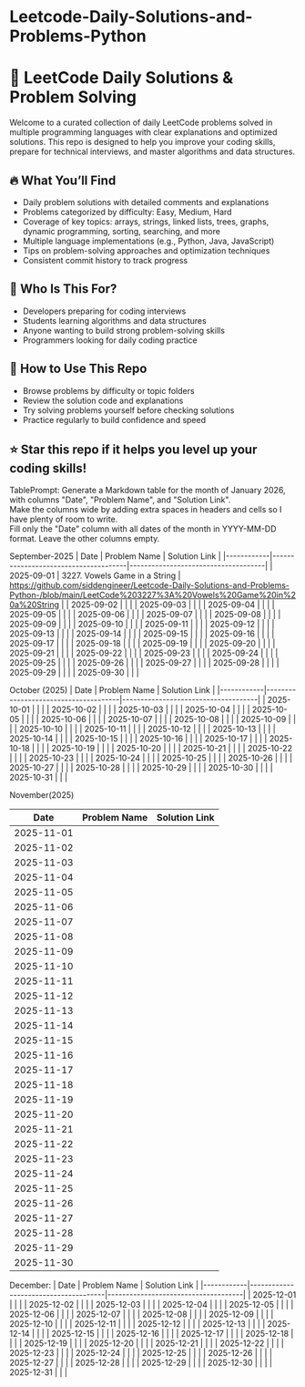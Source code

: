 # Leetcode-Daily-Solutions-and-Problems-Python

# 🧩 LeetCode Daily Solutions & Problem Solving

Welcome to a curated collection of daily LeetCode problems solved in multiple programming languages with clear explanations and optimized solutions. This repo is designed to help you improve your coding skills, prepare for technical interviews, and master algorithms and data structures.

## 🔥 What You’ll Find

- Daily problem solutions with detailed comments and explanations
- Problems categorized by difficulty: Easy, Medium, Hard
- Coverage of key topics: arrays, strings, linked lists, trees, graphs, dynamic programming, sorting, searching, and more
- Multiple language implementations (e.g., Python, Java, JavaScript)
- Tips on problem-solving approaches and optimization techniques
- Consistent commit history to track progress

## 🎯 Who Is This For?

- Developers preparing for coding interviews
- Students learning algorithms and data structures
- Anyone wanting to build strong problem-solving skills
- Programmers looking for daily coding practice

## 📅 How to Use This Repo

- Browse problems by difficulty or topic folders
- Review the solution code and explanations
- Try solving problems yourself before checking solutions
- Practice regularly to build confidence and speed

## ⭐ Star this repo if it helps you level up your coding skills!

TablePrompt:
Generate a Markdown table for the month of January 2026, with columns "Date", "Problem Name", and "Solution Link".  
Make the columns wide by adding extra spaces in headers and cells so I have plenty of room to write.  
Fill only the "Date" column with all dates of the month in YYYY-MM-DD format. Leave the other columns empty.


September-2025
| Date       | Problem Name                           | Solution Link                     |
|------------|--------------------------------------|-------------------------------------|
| 2025-09-01 |  3227. Vowels Game in a String       |       https://github.com/siddengineer/Leetcode-Daily-Solutions-and-Problems-Python-/blob/main/LeetCode%203227%3A%20Vowels%20Game%20in%20a%20String                        |
| 2025-09-02 |                                      |                                     |
| 2025-09-03 |                                      |                                     |
| 2025-09-04 |                                      |                                     |
| 2025-09-05 |                                      |                                     |
| 2025-09-06 |                                      |                                     |
| 2025-09-07 |                                      |                                     |
| 2025-09-08 |                                      |                                     |
| 2025-09-09 |                                      |                                     |
| 2025-09-10 |                                      |                                     |
| 2025-09-11 |                                      |                                     |
| 2025-09-12 |                                      |                                     |
| 2025-09-13 |                                      |                                     |
| 2025-09-14 |                                      |                                     |
| 2025-09-15 |                                      |                                     |
| 2025-09-16 |                                      |                                     |
| 2025-09-17 |                                      |                                     |
| 2025-09-18 |                                      |                                     |
| 2025-09-19 |                                      |                                     |
| 2025-09-20 |                                      |                                     |
| 2025-09-21 |                                      |                                     |
| 2025-09-22 |                                      |                                     |
| 2025-09-23 |                                      |                                     |
| 2025-09-24 |                                      |                                     |
| 2025-09-25 |                                      |                                     |
| 2025-09-26 |                                      |                                     |
| 2025-09-27 |                                      |                                     |
| 2025-09-28 |                                      |                                     |
| 2025-09-29 |                                      |                                     |
| 2025-09-30 |                                      |                                     |

October (2025)
| Date       | Problem Name                           | Solution Link                         |
|------------|--------------------------------------|-------------------------------------|
| 2025-10-01 |                                      |                                     |
| 2025-10-02 |                                      |                                     |
| 2025-10-03 |                                      |                                     |
| 2025-10-04 |                                      |                                     |
| 2025-10-05 |                                      |                                     |
| 2025-10-06 |                                      |                                     |
| 2025-10-07 |                                      |                                     |
| 2025-10-08 |                                      |                                     |
| 2025-10-09 |                                      |                                     |
| 2025-10-10 |                                      |                                     |
| 2025-10-11 |                                      |                                     |
| 2025-10-12 |                                      |                                     |
| 2025-10-13 |                                      |                                     |
| 2025-10-14 |                                      |                                     |
| 2025-10-15 |                                      |                                     |
| 2025-10-16 |                                      |                                     |
| 2025-10-17 |                                      |                                     |
| 2025-10-18 |                                      |                                     |
| 2025-10-19 |                                      |                                     |
| 2025-10-20 |                                      |                                     |
| 2025-10-21 |                                      |                                     |
| 2025-10-22 |                                      |                                     |
| 2025-10-23 |                                      |                                     |
| 2025-10-24 |                                      |                                     |
| 2025-10-25 |                                      |                                     |
| 2025-10-26 |                                      |                                     |
| 2025-10-27 |                                      |                                     |
| 2025-10-28 |                                      |                                     |
| 2025-10-29 |                                      |                                     |
| 2025-10-30 |                                      |                                     |
| 2025-10-31 |                                      |                                     |

November(2025)

| Date       | Problem Name                           | Solution Link                         |
|------------|--------------------------------------|-------------------------------------|
| 2025-11-01 |                                      |                                     |
| 2025-11-02 |                                      |                                     |
| 2025-11-03 |                                      |                                     |
| 2025-11-04 |                                      |                                     |
| 2025-11-05 |                                      |                                     |
| 2025-11-06 |                                      |                                     |
| 2025-11-07 |                                      |                                     |
| 2025-11-08 |                                      |                                     |
| 2025-11-09 |                                      |                                     |
| 2025-11-10 |                                      |                                     |
| 2025-11-11 |                                      |                                     |
| 2025-11-12 |                                      |                                     |
| 2025-11-13 |                                      |                                     |
| 2025-11-14 |                                      |                                     |
| 2025-11-15 |                                      |                                     |
| 2025-11-16 |                                      |                                     |
| 2025-11-17 |                                      |                                     |
| 2025-11-18 |                                      |                                     |
| 2025-11-19 |                                      |                                     |
| 2025-11-20 |                                      |                                     |
| 2025-11-21 |                                      |                                     |
| 2025-11-22 |                                      |                                     |
| 2025-11-23 |                                      |                                     |
| 2025-11-24 |                                      |                                     |
| 2025-11-25 |                                      |                                     |
| 2025-11-26 |                                      |                                     |
| 2025-11-27 |                                      |                                     |
| 2025-11-28 |                                      |                                     |
| 2025-11-29 |                                      |                                     |
| 2025-11-30 |                                      |                                     |

December:
| Date       | Problem Name                           | Solution Link                         |
|------------|--------------------------------------|-------------------------------------|
| 2025-12-01 |                                      |                                     |
| 2025-12-02 |                                      |                                     |
| 2025-12-03 |                                      |                                     |
| 2025-12-04 |                                      |                                     |
| 2025-12-05 |                                      |                                     |
| 2025-12-06 |                                      |                                     |
| 2025-12-07 |                                      |                                     |
| 2025-12-08 |                                      |                                     |
| 2025-12-09 |                                      |                                     |
| 2025-12-10 |                                      |                                     |
| 2025-12-11 |                                      |                                     |
| 2025-12-12 |                                      |                                     |
| 2025-12-13 |                                      |                                     |
| 2025-12-14 |                                      |                                     |
| 2025-12-15 |                                      |                                     |
| 2025-12-16 |                                      |                                     |
| 2025-12-17 |                                      |                                     |
| 2025-12-18 |                                      |                                     |
| 2025-12-19 |                                      |                                     |
| 2025-12-20 |                                      |                                     |
| 2025-12-21 |                                      |                                     |
| 2025-12-22 |                                      |                                     |
| 2025-12-23 |                                      |                                     |
| 2025-12-24 |                                      |                                     |
| 2025-12-25 |                                      |                                     |
| 2025-12-26 |                                      |                                     |
| 2025-12-27 |                                      |                                     |
| 2025-12-28 |                                      |                                     |
| 2025-12-29 |                                      |                                     |
| 2025-12-30 |                                      |                                     |
| 2025-12-31 |                                      |                                     |













